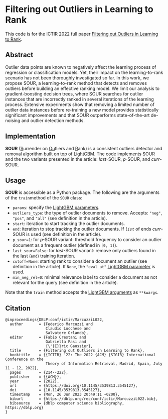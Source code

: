 Filtering out Outliers in Learning to Rank
===============================

This code is for the ICTIR 2022 full paper [Filtering out Outliers in Learning to Rank](https://doi.org/10.1145/3539813.3545127).

Abstract
---

Outlier data points are known to negatively affect the learning process of regression or classification models. Yet, their impact on the learning-to-rank scenario has not been thoroughly investigated so far. In this work, we propose SOUR, a learning-to-rank method that detects and removes outliers before building an effective ranking model. We limit our analysis to gradient-boosting decision trees, where SOUR searches for outlier instances that are incorrectly ranked in several iterations of the learning process. Extensive experiments show that removing a limited number of outlier data instances before re-training a new model provides statistically significant improvements and that SOUR outperforms state-of-the-art de-noising and outlier detection methods.

Implementation
---

**SOUR** (<ins>S</ins>urrender on <ins>Ou</ins>tliers and <ins>R</ins>ank) is a consistent outliers detector and removal algorithm built on top of [LightGBM](https://github.com/microsoft/LightGBM).
The code implements SOUR and the two variants presented in the article: *last*-SOUR, 𝑝-SOUR, and *curr*-SOUR.

Usage
---

**SOUR** is accessible as a Python package. The following are the arguments of the ``train``method of the ``SOUR`` class:
  - ``params``: specify the [LightGBM parameters](https://lightgbm.readthedocs.io/en/latest/Parameters.html).
  - ``outliers_type``: the type of outlier documents to remove. Accepts: ``"neg"``, ``"pos"``, and ``"all"`` (see definition in the article).
  - ``start``: iteration to start tracking the outlier documents.
  - ``end``: iteration to stop tracking the outlier documents. If *``list``* of ends *curr*-SOUR is used (see definition in the article).
  - ``p_sour=1``: for 𝑝-SOUR variant: threshold frequency to consider an outlier document as a frequent outlier (defined in ``[0, 1]``).
  - ``last_sour=False``: for *last*-SOUR variant: remove only outliers found in the last (``end``) training iteration.
  - ``cutoff=None``: starting rank to consider a document an outlier (see definition in the article). If ``None``, the ``"eval_at"`` [LightGBM parameter](https://lightgbm.readthedocs.io/en/latest/Parameters.html#eval_at) is used.
  - ``min_neg_rel=0``: minimal relevance label to consider a document as not relevant for the query (see definition in the article).

Note that the ``train`` method accepts the [LightGBM arguments](https://lightgbm.readthedocs.io/en/latest/pythonapi/lightgbm.train.html) as ``**kwargs``.

Citation
---

```
@inproceedings{DBLP:conf/ictir/MarcuzziL022,
  author       = {Federico Marcuzzi and
                  Claudio Lucchese and
                  Salvatore Orlando},
  editor       = {Fabio Crestani and
                  Gabriella Pasi and
                  {\'{E}}ric Gaussier},
  title        = {Filtering out Outliers in Learning to Rank},
  booktitle    = {{ICTIR} '22: The 2022 {ACM} {SIGIR} International Conference on the
                  Theory of Information Retrieval, Madrid, Spain, July 11 - 12, 2022},
  pages        = {214--222},
  publisher    = {{ACM}},
  year         = {2022},
  url          = {https://doi.org/10.1145/3539813.3545127},
  doi          = {10.1145/3539813.3545127},
  timestamp    = {Mon, 26 Jun 2023 20:49:11 +0200},
  biburl       = {https://dblp.org/rec/conf/ictir/MarcuzziL022.bib},
  bibsource    = {dblp computer science bibliography, https://dblp.org}
}
```
